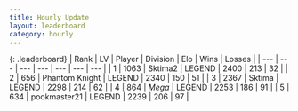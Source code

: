 ```yaml
---
title: Hourly Update
layout: leaderboard
category: hourly
---
```


{: .leaderboard}
| Rank | LV | Player | Division | Elo | Wins | Losses |
| --- | --- | --- | --- | --- | --- | --- |
| <span data-change="0">1</span> | 1063 | <span title="ID: 402846">Sktima2</span> | LEGEND | <span data-change="0">2400</span> | <span data-change="0">213</span> | <span data-change="0">32</span> |
| <span data-change="0">2</span> | 656 | <span title="ID: 742939">Phantom Knight</span> | LEGEND | <span data-change="8">2340</span> | <span data-change="2">150</span> | <span data-change="0">51</span> |
| <span data-change="0">3</span> | 2367 | <span title="ID: 353063">Sktima</span> | LEGEND | <span data-change="0">2298</span> | <span data-change="0">214</span> | <span data-change="0">62</span> |
| <span data-change="0">4</span> | 864 | <span title="ID: 651782">_Mega_</span> | LEGEND | <span data-change="6">2253</span> | <span data-change="1">186</span> | <span data-change="0">91</span> |
| <span data-change="0">5</span> | 634 | <span title="ID: 652474">pookmaster21</span> | LEGEND | <span data-change="0">2239</span> | <span data-change="0">206</span> | <span data-change="0">97</span> |